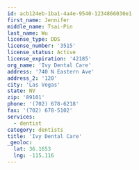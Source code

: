 ```yaml
---
id: acb124eb-1ba1-4a4e-9540-1234866030e1
first_name: Jennifer
middle_name: Tsai-Pin
last_name: Wu
license_type: DDS
license_number: '3515'
license_status: Active
license_expiration: '42185'
org_name: 'Ivy Dental Care'
address: '740 N Eastern Ave'
address_2: '120'
city: 'Las Vegas'
state: NV
zip: '89101'
phone: '(702) 678-6218'
fax: '(702) 678-5102'
services:
  - dentist
category: dentists
title: 'Ivy Dental Care'
_geoloc:
  lat: 36.1653
  lng: -115.116
---
```

